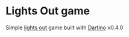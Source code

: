 # Lights Out game
Simple [lights out](https://en.wikipedia.org/wiki/Lights_Out_(game))
game built with [Dartino](https://dartino.org/) v0.4.0
